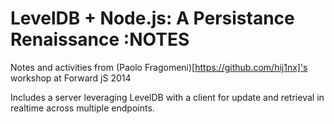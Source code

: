 LevelDB + Node.js: A Persistance Renaissance :NOTES
===================================================

Notes and activities from (Paolo Fragomeni)[https://github.com/hij1nx]'s workshop at Forward jS 2014 

Includes a server leveraging LevelDB with a client for update and retrieval in realtime across multiple endpoints.
